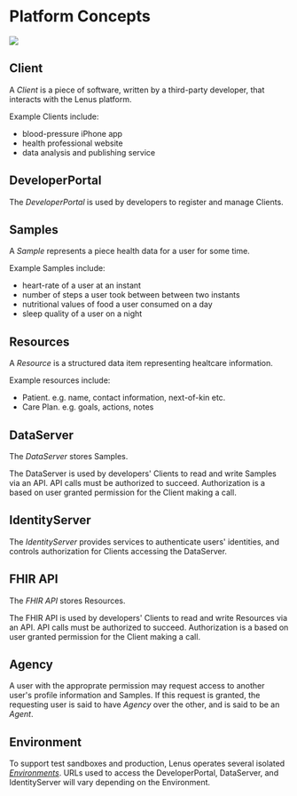 # Platform Concepts

![](concepts.png?raw=true)

## Client

A _Client_ is a piece of software, written by a third-party developer, that interacts with the Lenus platform.

Example Clients include:

- blood-pressure iPhone app
- health professional website
- data analysis and publishing service

## DeveloperPortal

The _DeveloperPortal_ is used by developers to register and manage Clients.

## Samples

A _Sample_ represents a piece health data for a user for some time.

Example Samples include:

- heart-rate of a user at an instant
- number of steps a user took between between two instants
- nutritional values of food a user consumed on a day
- sleep quality of a user on a night

## Resources

A _Resource_ is a structured data item representing healtcare information.  

Example resources include:

 - Patient.  e.g. name, contact information, next-of-kin etc.
 - Care Plan.  e.g. goals, actions, notes

## DataServer

The _DataServer_ stores Samples.

The DataServer is used by developers' Clients to read and write Samples via an API. API calls must be authorized to succeed. Authorization is a based on user granted permission for the Client making a call.

## IdentityServer

The _IdentityServer_ provides services to authenticate users' identities, and controls authorization for Clients accessing the DataServer.

## FHIR API

The _FHIR API_ stores Resources.

The FHIR API is used by developers' Clients to read and write Resources via an API. API calls must be authorized to succeed. Authorization is a based on user granted permission for the Client making a call.

## Agency

A user with the approprate permission may request access to another user's profile information and Samples. If this request is granted, the requesting user is said to have _Agency_ over the other, and is said to be an _Agent_.

## Environment

To support test sandboxes and production, Lenus operates several isolated [_Environments_](environment.md). URLs used to access the DeveloperPortal, DataServer, and IdentityServer will vary depending on the Environment.